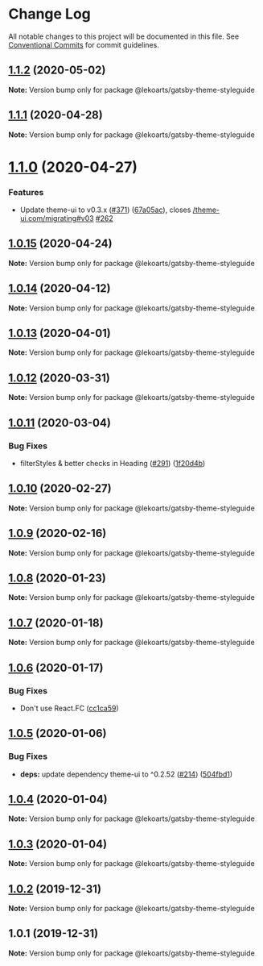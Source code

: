 # Change Log

All notable changes to this project will be documented in this file.
See [Conventional Commits](https://conventionalcommits.org) for commit guidelines.

## [1.1.2](https://github.com/LekoArts/gatsby-themes/compare/@lekoarts/gatsby-theme-styleguide@1.1.1...@lekoarts/gatsby-theme-styleguide@1.1.2) (2020-05-02)

**Note:** Version bump only for package @lekoarts/gatsby-theme-styleguide





## [1.1.1](https://github.com/LekoArts/gatsby-themes/compare/@lekoarts/gatsby-theme-styleguide@1.1.0...@lekoarts/gatsby-theme-styleguide@1.1.1) (2020-04-28)

**Note:** Version bump only for package @lekoarts/gatsby-theme-styleguide





# [1.1.0](https://github.com/LekoArts/gatsby-themes/compare/@lekoarts/gatsby-theme-styleguide@1.0.15...@lekoarts/gatsby-theme-styleguide@1.1.0) (2020-04-27)


### Features

* Update theme-ui to v0.3.x ([#371](https://github.com/LekoArts/gatsby-themes/issues/371)) ([67a05ac](https://github.com/LekoArts/gatsby-themes/commit/67a05ac3e1deaddfe38591739e7f50f56d49d109)), closes [/theme-ui.com/migrating#v03](https://github.com//theme-ui.com/migrating/issues/v03) [#262](https://github.com/LekoArts/gatsby-themes/issues/262)





## [1.0.15](https://github.com/LekoArts/gatsby-themes/compare/@lekoarts/gatsby-theme-styleguide@1.0.14...@lekoarts/gatsby-theme-styleguide@1.0.15) (2020-04-24)

**Note:** Version bump only for package @lekoarts/gatsby-theme-styleguide





## [1.0.14](https://github.com/LekoArts/gatsby-themes/compare/@lekoarts/gatsby-theme-styleguide@1.0.13...@lekoarts/gatsby-theme-styleguide@1.0.14) (2020-04-12)

**Note:** Version bump only for package @lekoarts/gatsby-theme-styleguide





## [1.0.13](https://github.com/LekoArts/gatsby-themes/compare/@lekoarts/gatsby-theme-styleguide@1.0.12...@lekoarts/gatsby-theme-styleguide@1.0.13) (2020-04-01)

**Note:** Version bump only for package @lekoarts/gatsby-theme-styleguide





## [1.0.12](https://github.com/LekoArts/gatsby-themes/compare/@lekoarts/gatsby-theme-styleguide@1.0.11...@lekoarts/gatsby-theme-styleguide@1.0.12) (2020-03-31)

**Note:** Version bump only for package @lekoarts/gatsby-theme-styleguide





## [1.0.11](https://github.com/LekoArts/gatsby-themes/compare/@lekoarts/gatsby-theme-styleguide@1.0.10...@lekoarts/gatsby-theme-styleguide@1.0.11) (2020-03-04)


### Bug Fixes

* filterStyles & better checks in Heading ([#291](https://github.com/LekoArts/gatsby-themes/issues/291)) ([1f20d4b](https://github.com/LekoArts/gatsby-themes/commit/1f20d4ba18f6aed253559fc2a99d5333e0272bfd))





## [1.0.10](https://github.com/LekoArts/gatsby-themes/compare/@lekoarts/gatsby-theme-styleguide@1.0.9...@lekoarts/gatsby-theme-styleguide@1.0.10) (2020-02-27)

**Note:** Version bump only for package @lekoarts/gatsby-theme-styleguide





## [1.0.9](https://github.com/LekoArts/gatsby-themes/compare/@lekoarts/gatsby-theme-styleguide@1.0.8...@lekoarts/gatsby-theme-styleguide@1.0.9) (2020-02-16)

**Note:** Version bump only for package @lekoarts/gatsby-theme-styleguide





## [1.0.8](https://github.com/LekoArts/gatsby-themes/compare/@lekoarts/gatsby-theme-styleguide@1.0.7...@lekoarts/gatsby-theme-styleguide@1.0.8) (2020-01-23)

**Note:** Version bump only for package @lekoarts/gatsby-theme-styleguide





## [1.0.7](https://github.com/LekoArts/gatsby-themes/compare/@lekoarts/gatsby-theme-styleguide@1.0.6...@lekoarts/gatsby-theme-styleguide@1.0.7) (2020-01-18)

**Note:** Version bump only for package @lekoarts/gatsby-theme-styleguide





## [1.0.6](https://github.com/LekoArts/gatsby-themes/compare/@lekoarts/gatsby-theme-styleguide@1.0.5...@lekoarts/gatsby-theme-styleguide@1.0.6) (2020-01-17)


### Bug Fixes

* Don't use React.FC ([cc1ca59](https://github.com/LekoArts/gatsby-themes/commit/cc1ca59e0bfec5fa17337156468d2e6b27b636b2))





## [1.0.5](https://github.com/LekoArts/gatsby-themes/compare/@lekoarts/gatsby-theme-styleguide@1.0.4...@lekoarts/gatsby-theme-styleguide@1.0.5) (2020-01-06)


### Bug Fixes

* **deps:** update dependency theme-ui to ^0.2.52 ([#214](https://github.com/LekoArts/gatsby-themes/issues/214)) ([504fbd1](https://github.com/LekoArts/gatsby-themes/commit/504fbd18712ca9971cf4af5eaf3343351c994f8e))





## [1.0.4](https://github.com/LekoArts/gatsby-themes/compare/@lekoarts/gatsby-theme-styleguide@1.0.3...@lekoarts/gatsby-theme-styleguide@1.0.4) (2020-01-04)

**Note:** Version bump only for package @lekoarts/gatsby-theme-styleguide





## [1.0.3](https://github.com/LekoArts/gatsby-themes/compare/@lekoarts/gatsby-theme-styleguide@1.0.2...@lekoarts/gatsby-theme-styleguide@1.0.3) (2020-01-04)

**Note:** Version bump only for package @lekoarts/gatsby-theme-styleguide





## [1.0.2](https://github.com/LekoArts/gatsby-themes/compare/@lekoarts/gatsby-theme-styleguide@1.0.1...@lekoarts/gatsby-theme-styleguide@1.0.2) (2019-12-31)

**Note:** Version bump only for package @lekoarts/gatsby-theme-styleguide





## 1.0.1 (2019-12-31)

**Note:** Version bump only for package @lekoarts/gatsby-theme-styleguide

